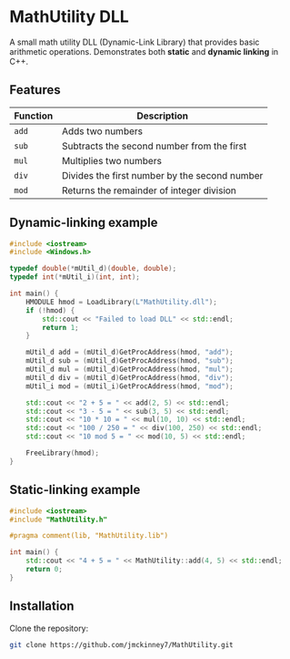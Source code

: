 # MathUtility DLL
A small math utility DLL (Dynamic-Link Library) that provides basic arithmetic operations.
Demonstrates both **static** and **dynamic linking** in C++.

## Features
| Function | Description |
|----------|-------------|
| `add`    | Adds two numbers |
| `sub`    | Subtracts the second number from the first |
| `mul`    | Multiplies two numbers |
| `div`    | Divides the first number by the second number |
| `mod`    | Returns the remainder of integer division |

## Dynamic-linking example
``` cpp
#include <iostream>
#include <Windows.h>

typedef double(*mUtil_d)(double, double);
typedef int(*mUtil_i)(int, int);

int main() {
    HMODULE hmod = LoadLibrary(L"MathUtility.dll");
    if (!hmod) {
        std::cout << "Failed to load DLL" << std::endl;
        return 1;
    }

    mUtil_d add = (mUtil_d)GetProcAddress(hmod, "add");
    mUtil_d sub = (mUtil_d)GetProcAddress(hmod, "sub");
    mUtil_d mul = (mUtil_d)GetProcAddress(hmod, "mul");
    mUtil_d div = (mUtil_d)GetProcAddress(hmod, "div");
    mUtil_i mod = (mUtil_i)GetProcAddress(hmod, "mod");

    std::cout << "2 + 5 = " << add(2, 5) << std::endl;
    std::cout << "3 - 5 = " << sub(3, 5) << std::endl;
    std::cout << "10 * 10 = " << mul(10, 10) << std::endl;
    std::cout << "100 / 250 = " << div(100, 250) << std::endl;
    std::cout << "10 mod 5 = " << mod(10, 5) << std::endl;

    FreeLibrary(hmod);
}
```

## Static-linking example
``` cpp
#include <iostream>
#include "MathUtility.h"

#pragma comment(lib, "MathUtility.lib")

int main() {
    std::cout << "4 + 5 = " << MathUtility::add(4, 5) << std::endl;
    return 0;
}
```

## Installation
Clone the repository:
```bash
git clone https://github.com/jmckinney7/MathUtility.git
```
